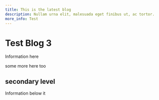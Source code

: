 ```yaml
---
title: This is the latest blog
description: Nullam urna elit, malesuada eget finibus ut, ac tortor.
more_info: Test
---
```


# Test Blog 3

Information here

some more here too

## secondary level

Information below it
